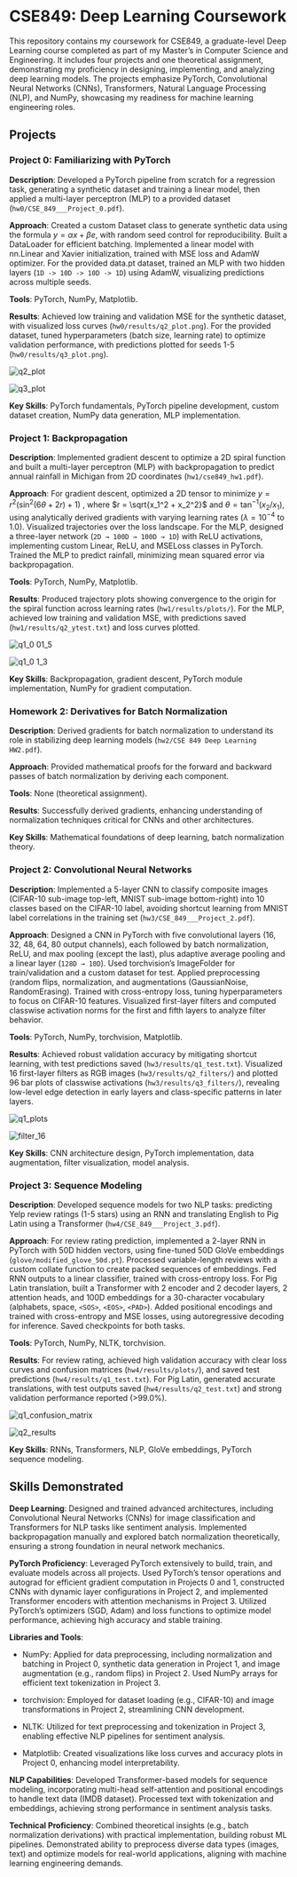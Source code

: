 # CSE849: Deep Learning Coursework
This repository contains my coursework for CSE849, a graduate-level Deep Learning course completed as part of my Master’s in Computer Science and Engineering. It includes four projects and one theoretical assignment, demonstrating my proficiency in designing, implementing, and analyzing deep learning models. The projects emphasize PyTorch, Convolutional Neural Networks (CNNs), Transformers, Natural Language Processing (NLP), and NumPy, showcasing my readiness for machine learning engineering roles.

## Projects

### Project 0: Familiarizing with PyTorch
**Description**: Developed a PyTorch pipeline from scratch for a regression task, generating a synthetic dataset and training a linear model, then applied a multi-layer perceptron (MLP) to a provided dataset (`hw0/CSE_849___Project_0.pdf`).

**Approach**: Created a custom Dataset class to generate synthetic data using the formula $y = \alpha x + \beta e$, with random seed control for reproducibility. Built a DataLoader for efficient batching. Implemented a linear model with nn.Linear and Xavier initialization, trained with MSE loss and AdamW optimizer. For the provided data.pt dataset, trained an MLP with two hidden layers (`1D -> 10D -> 10D -> 1D`) using AdamW, visualizing predictions across multiple seeds.

**Tools**: PyTorch, NumPy, Matplotlib.

**Results**: Achieved low training and validation MSE for the synthetic dataset, with visualized loss curves (`hw0/results/q2_plot.png`). For the provided dataset, tuned hyperparameters (batch size, learning rate) to optimize validation performance, with predictions plotted for seeds 1-5 (`hw0/results/q3_plot.png`).

![q2_plot](https://github.com/user-attachments/assets/07fff7b7-fde5-4ba9-9889-fc44de6e8483)

![q3_plot](https://github.com/user-attachments/assets/8042ba73-e87c-44e6-8695-ca5fafa8b22f)

**Key Skills**: PyTorch fundamentals, PyTorch pipeline development, custom dataset creation, NumPy data generation, MLP implementation.

### Project 1: Backpropagation
**Description**: Implemented gradient descent to optimize a 2D spiral function and built a multi-layer perceptron (MLP) with backpropagation to predict annual rainfall in Michigan from 2D coordinates (`hw1/cse849_hw1.pdf`).

**Approach**: For gradient descent, optimized a 2D tensor to minimize $y = r^2 (\sin^2(6\theta + 2r) + 1)$
, where $r = \sqrt{x_1^2 + x_2^2}$ and $\theta = \tan^{-1}(x_2/x_1)$, using analytically derived gradients with varying learning rates ($\lambda = 10^{-4}$ to $1.0$). Visualized trajectories over the loss landscape. For the MLP, designed a three-layer network (`2D → 100D → 100D → 1D`) with ReLU activations, implementing custom Linear, ReLU, and MSELoss classes in PyTorch. Trained the MLP to predict rainfall, minimizing mean squared error via backpropagation.

**Tools**: PyTorch, NumPy, Matplotlib.

**Results**: Produced trajectory plots showing convergence to the origin for the spiral function across learning rates (`hw1/results/plots/`). For the MLP, achieved low training and validation MSE, with predictions saved (`hw1/results/q2_ytest.txt`) and loss curves plotted.

![q1_0 01_5](https://github.com/user-attachments/assets/107ca0da-e4ee-4d76-b922-3a41a7c77f71)

![q1_0 1_3](https://github.com/user-attachments/assets/eaf3d17f-11fc-449a-92b8-68808729cb4b)


**Key Skills**: Backpropagation, gradient descent, PyTorch module implementation, NumPy for gradient computation.


### Homework 2: Derivatives for Batch Normalization
**Description**: Derived gradients for batch normalization to understand its role in stabilizing deep learning models (`hw2/CSE 849 Deep Learning HW2.pdf`).

**Approach**: Provided mathematical proofs for the forward and backward passes of batch normalization by deriving each component. 

**Tools**: None (theoretical assignment).

**Results**: Successfully derived gradients, enhancing understanding of normalization techniques critical for CNNs and other architectures.

**Key Skills**: Mathematical foundations of deep learning, batch normalization theory.

### Project 2: Convolutional Neural Networks
**Description**: Implemented a 5-layer CNN to classify composite images (CIFAR-10 sub-image top-left, MNIST sub-image bottom-right) into 10 classes based on the CIFAR-10 label, avoiding shortcut learning from MNIST label correlations in the training set (`hw3/CSE_849___Project_2.pdf`).

**Approach**: Designed a CNN in PyTorch with five convolutional layers (16, 32, 48, 64, 80 output channels), each followed by batch normalization, ReLU, and max pooling (except the last), plus adaptive average pooling and a linear layer (`128D → 10D`). Used torchvision’s ImageFolder for train/validation and a custom dataset for test. Applied preprocessing (random flips, normalization, and augmentations (GaussianNoise, RandomErasing). Trained with cross-entropy loss, tuning hyperparameters to focus on CIFAR-10 features. Visualized first-layer filters and computed classwise activation norms for the first and fifth layers to analyze filter behavior.

**Tools**: PyTorch, NumPy, torchvision, Matplotlib.

**Results**: Achieved robust validation accuracy by mitigating shortcut learning, with test predictions saved (`hw3/results/q1_test.txt`). Visualized 16 first-layer filters as RGB images (`hw3/results/q2_filters/`) and plotted 96 bar plots of classwise activations (`hw3/results/q3_filters/`), revealing low-level edge detection in early layers and class-specific patterns in later layers.

![q1_plots](https://github.com/user-attachments/assets/3e0c7b3d-386e-4f21-8e8c-02df31978840)

![filter_16](https://github.com/user-attachments/assets/93e550cd-b874-4f61-a2ca-81cacbbc0442)

**Key Skills**: CNN architecture design, PyTorch implementation, data augmentation, filter visualization, model analysis.

### Project 3: Sequence Modeling
**Description**: Developed sequence models for two NLP tasks: predicting Yelp review ratings (1-5 stars) using an RNN and translating English to Pig Latin using a Transformer (`hw4/CSE_849___Project_3.pdf`).

**Approach**: For review rating prediction, implemented a 2-layer RNN in PyTorch with 50D hidden vectors, using fine-tuned 50D GloVe embeddings (`glove/modified_glove_50d.pt`). Processed variable-length reviews with a custom collate function to create packed sequences of embeddings. Fed RNN outputs to a linear classifier, trained with cross-entropy loss. For Pig Latin translation, built a Transformer with 2 encoder and 2 decoder layers, 2 attention heads, and 100D embeddings for a 30-character vocabulary (alphabets, space, `<SOS>`, `<EOS>`, `<PAD>`). Added positional encodings and trained with cross-entropy and MSE losses, using autoregressive decoding for inference. Saved checkpoints for both tasks.

**Tools**: PyTorch, NumPy, NLTK, torchvision.

**Results**: For review rating, achieved high validation accuracy with clear loss curves and confusion matrices (`hw4/results/plots/`), and saved test predictions (`hw4/results/q1_test.txt`). For Pig Latin, generated accurate translations, with test outputs saved (`hw4/results/q2_test.txt`) and strong validation performance reported (>99.0%).

![q1_confusion_matrix](https://github.com/user-attachments/assets/ed908ddf-f07b-469a-8136-c5ef1ecf0d05)

![q2_results](https://github.com/user-attachments/assets/c53dd04b-97c2-432a-ba5b-60463d83e7fc)

**Key Skills**: RNNs, Transformers, NLP, GloVe embeddings, PyTorch sequence modeling.

## Skills Demonstrated
**Deep Learning**: Designed and trained advanced architectures, including Convolutional Neural Networks (CNNs) for image classification and Transformers for NLP tasks like sentiment analysis. Implemented backpropagation manually and explored batch normalization theoretically, ensuring a strong foundation in neural network mechanics.

**PyTorch Proficiency**: Leveraged PyTorch extensively to build, train, and evaluate models across all projects. Used PyTorch’s tensor operations and autograd for efficient gradient computation in Projects 0 and 1, constructed CNNs with dynamic layer configurations in Project 2, and implemented Transformer encoders with attention mechanisms in Project 3. Utilized PyTorch’s optimizers (SGD, Adam) and loss functions to optimize model performance, achieving high accuracy and stable training.

**Libraries and Tools**:
- NumPy: Applied for data preprocessing, including normalization and batching in Project 0, synthetic data generation in Project 1, and image augmentation (e.g., random flips) in Project 2. Used NumPy arrays for efficient text tokenization in Project 3.

- torchvision: Employed for dataset loading (e.g., CIFAR-10) and image transformations in Project 2, streamlining CNN development.

- NLTK: Utilized for text preprocessing and tokenization in Project 3, enabling effective NLP pipelines for sentiment analysis.

- Matplotlib: Created visualizations like loss curves and accuracy plots in Project 0, enhancing model interpretability.

**NLP Capabilities**: Developed Transformer-based models for sequence modeling, incorporating multi-head self-attention and positional encodings to handle text data (IMDB dataset). Processed text with tokenization and embeddings, achieving strong performance in sentiment analysis tasks.

**Technical Proficiency**: Combined theoretical insights (e.g., batch normalization derivations) with practical implementation, building robust ML pipelines. Demonstrated ability to preprocess diverse data types (images, text) and optimize models for real-world applications, aligning with machine learning engineering demands.



